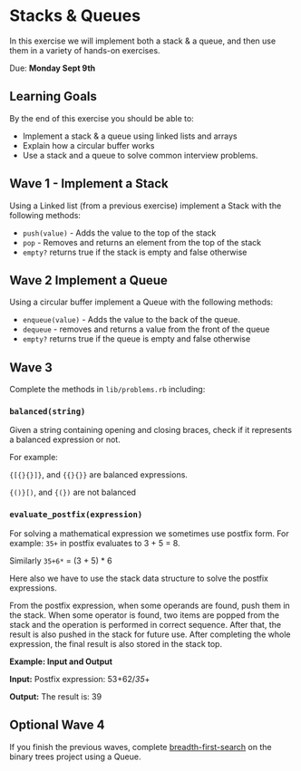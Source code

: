 # Stacks & Queues

In this exercise we will implement both a stack & a queue, and then use them in a variety of hands-on exercises.

Due:  **Monday Sept 9th**

## Learning Goals

By the end of this exercise you should be able to:

- Implement a stack & a queue using linked lists and arrays
- Explain how a circular buffer works
- Use a stack and a queue to solve common interview problems.

## Wave 1 - Implement a Stack

Using a Linked list (from a previous exercise) implement a Stack with the following methods:

- `push(value)` - Adds the value to the top of the stack
- `pop` - Removes and returns an element from the top of the stack
- `empty?` returns true if the stack is empty and false otherwise

## Wave 2 Implement a Queue

Using a circular buffer implement a Queue with the following methods:

- `enqueue(value)` - Adds the value to the back of the queue.
- `dequeue` - removes and returns a value from the front of the queue
- `empty?` returns true if the queue is empty and false otherwise

## Wave 3

Complete the methods in `lib/problems.rb` including:

### `balanced(string)`

Given a string containing opening and closing braces, check if it represents a balanced expression or not.

For example:

`{[{}{}]}`, and `{{}{}}` are balanced expressions.

`{()}[)`, and `{(})` are not balanced

### `evaluate_postfix(expression)`

For solving a mathematical expression we sometimes use postfix form.  For example:  `35+` in postfix evaluates to 3 + 5 = 8.  

Similarly `35+6*` = (3 + 5) * 6

Here also we have to use the stack data structure to solve the postfix expressions.

From the postfix expression, when some operands are found, push them in the stack. When some operator is found, two items are popped from the stack and the operation is performed in correct sequence. After that, the result is also pushed in the stack for future use. After completing the whole expression, the final result is also stored in the stack top.

**Example: Input and Output**

**Input:**
  Postfix expression: 53+62/*35*+

**Output:**
  The result is: 39

## Optional Wave 4

If you finish the previous waves, complete [breadth-first-search](https://www.geeksforgeeks.org/bfs-vs-dfs-binary-tree/) on the binary trees project using a Queue.  
